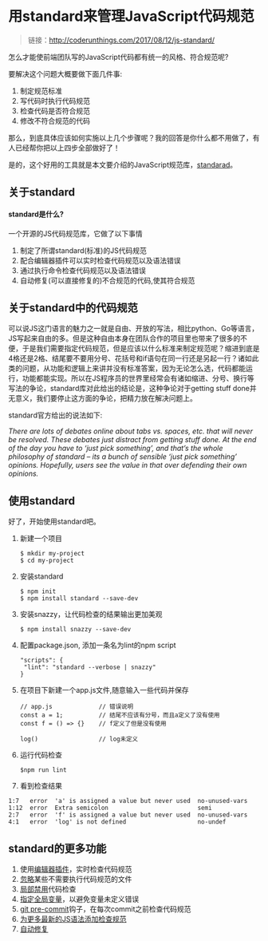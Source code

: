 # 用standard来管理JavaScript代码规范

> 链接：http://coderunthings.com/2017/08/12/js-standard/

怎么才能使前端团队写的JavaScript代码都有统一的风格、符合规范呢?

要解决这个问题大概要做下面几件事:

1. 制定规范标准
2. 写代码时执行代码规范
3. 检查代码是否符合规范
4. 修改不符合规范的代码

那么，到底具体应该如何实施以上几个步骤呢？我的回答是你什么都不用做了，有人已经帮你把以上四步全部做好了！

是的，这个好用的工具就是本文要介绍的JavaScript规范库，[standarad](https://github.com/standard/standard)。

## 关于standard

#### standard是什么?

一个开源的JS代码规范库，它做了以下事情

1. 制定了所谓standard(标准)的JS代码规范
2. 配合编辑器插件可以实时检查代码规范以及语法错误
3. 通过执行命令检查代码规范以及语法错误
4. 自动修复(可以直接修复的)不合规范的代码,使其符合规范

## 关于standard中的代码规范

可以说JS这门语言的魅力之一就是自由、开放的写法，相比python、Go等语言，JS写起来自由的多。但是这种自由本身在团队合作的项目里也带来了很多的不便，于是我们需要指定代码规范，但是应该以什么标准来制定规范呢？缩进到底是4格还是2格、结尾要不要用分号、花括号和if语句在同一行还是另起一行？诸如此类的问题，从功能和逻辑上来讲并没有标准答案，因为无论怎么选，代码都能运行，功能都能实现。所以在JS程序员的世界里经常会有诸如缩进、分号、换行等写法的争论，standard库对此给出的结论是，这种争论对于getting stuff done并无意义，我们要停止这方面的争论，把精力放在解决问题上。

standard官方给出的说法如下:

*There are lots of debates online about tabs vs. spaces, etc. that will never be resolved. These debates just distract from getting stuff done. At the end of the day you have to ‘just pick something’, and that’s the whole philosophy of standard – its a bunch of sensible ‘just pick something’ opinions. Hopefully, users see the value in that over defending their own opinions.*

## 使用standard

好了，开始使用standard吧。

1. 新建一个项目

   ```
   $ mkdir my-project
   $ cd my-project
   ```

2. 安装standard

   ```
   $ npm init
   $ npm install standard --save-dev
   ```

3. 安装snazzy，让代码检查的结果输出更加美观

   ```
   $ npm install snazzy --save-dev
   ```

4. 配置package.json, 添加一条名为lint的npm script

   ```
   "scripts": {
    "lint": "standard --verbose | snazzy"
   }
   ```

5. 在项目下新建一个app.js文件,随意输入一些代码并保存

   ```
   // app.js             // 错误说明
   const a = 1;          // 结尾不应该有分号，而且a定义了没有使用
   const f = () => {}    // f定义了但是没有使用
   
   log()                 // log未定义
   ```

6. 运行代码检查

   ```
   $npm run lint
   ```

7. 看到检查结果

```
1:7   error  'a' is assigned a value but never used  no-unused-vars
1:12  error  Extra semicolon                         semi
2:7   error  'f' is assigned a value but never used  no-unused-vars
4:1   error  'log' is not defined                    no-undef
```

## standard的更多功能

1. 使用[编辑器插件](https://github.com/standard/standard#are-there-text-editor-plugins)，实时检查代码规范
2. [忽略](https://github.com/standard/standard#how-do-i-ignore-files)某些不需要执行代码规范的文件
3. [局部禁用](https://github.com/standard/standard#how-do-i-hide-a-certain-warning)代码检查
4. [指定全局变量](https://github.com/standard/standard#i-use-a-library-that-pollutes-the-global-namespace-how-do-i-prevent-variable-is-not-defined-errors)，以避免变量未定义错误
5. [git pre-commit](https://github.com/standard/standard#is-there-a-git-pre-commit-hook)钩子，在每次commit之前检查代码规范
6. [为更多最新的JS语法添加检查规范](https://github.com/standard/standard#how-do-i-use-experimental-javascript-es-next-features)
7. [自动修复](https://github.com/standard/standard#is-there-an-automatic-formatter)